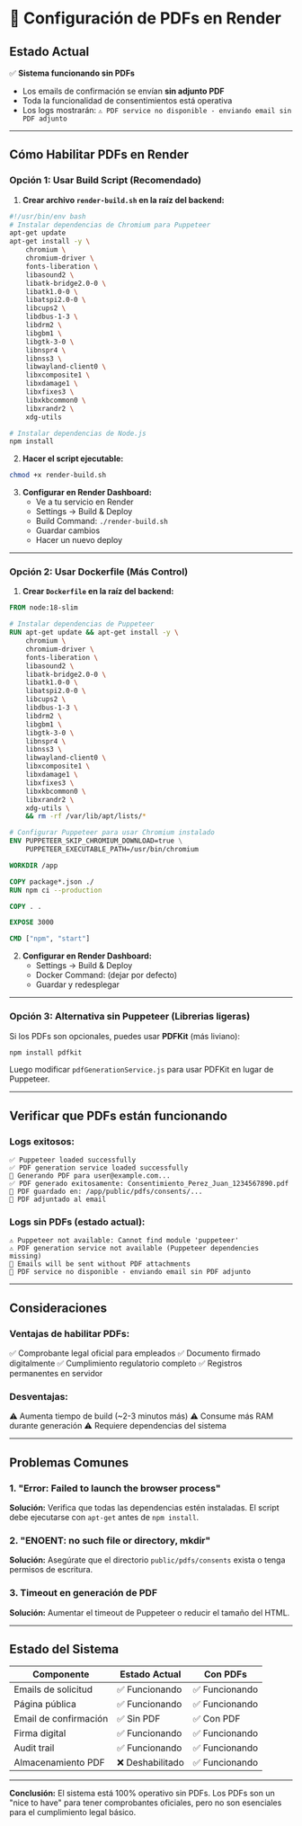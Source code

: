 # 📄 Configuración de PDFs en Render

## Estado Actual

✅ **Sistema funcionando sin PDFs**
- Los emails de confirmación se envían **sin adjunto PDF**
- Toda la funcionalidad de consentimientos está operativa
- Los logs mostrarán: `⚠️ PDF service no disponible - enviando email sin PDF adjunto`

---

## Cómo Habilitar PDFs en Render

### Opción 1: Usar Build Script (Recomendado)

1. **Crear archivo `render-build.sh` en la raíz del backend:**

```bash
#!/usr/bin/env bash
# Instalar dependencias de Chromium para Puppeteer
apt-get update
apt-get install -y \
    chromium \
    chromium-driver \
    fonts-liberation \
    libasound2 \
    libatk-bridge2.0-0 \
    libatk1.0-0 \
    libatspi2.0-0 \
    libcups2 \
    libdbus-1-3 \
    libdrm2 \
    libgbm1 \
    libgtk-3-0 \
    libnspr4 \
    libnss3 \
    libwayland-client0 \
    libxcomposite1 \
    libxdamage1 \
    libxfixes3 \
    libxkbcommon0 \
    libxrandr2 \
    xdg-utils

# Instalar dependencias de Node.js
npm install
```

2. **Hacer el script ejecutable:**
```bash
chmod +x render-build.sh
```

3. **Configurar en Render Dashboard:**
   - Ve a tu servicio en Render
   - Settings → Build & Deploy
   - Build Command: `./render-build.sh`
   - Guardar cambios
   - Hacer un nuevo deploy

---

### Opción 2: Usar Dockerfile (Más Control)

1. **Crear `Dockerfile` en la raíz del backend:**

```dockerfile
FROM node:18-slim

# Instalar dependencias de Puppeteer
RUN apt-get update && apt-get install -y \
    chromium \
    chromium-driver \
    fonts-liberation \
    libasound2 \
    libatk-bridge2.0-0 \
    libatk1.0-0 \
    libatspi2.0-0 \
    libcups2 \
    libdbus-1-3 \
    libdrm2 \
    libgbm1 \
    libgtk-3-0 \
    libnspr4 \
    libnss3 \
    libwayland-client0 \
    libxcomposite1 \
    libxdamage1 \
    libxfixes3 \
    libxkbcommon0 \
    libxrandr2 \
    xdg-utils \
    && rm -rf /var/lib/apt/lists/*

# Configurar Puppeteer para usar Chromium instalado
ENV PUPPETEER_SKIP_CHROMIUM_DOWNLOAD=true \
    PUPPETEER_EXECUTABLE_PATH=/usr/bin/chromium

WORKDIR /app

COPY package*.json ./
RUN npm ci --production

COPY . .

EXPOSE 3000

CMD ["npm", "start"]
```

2. **Configurar en Render Dashboard:**
   - Settings → Build & Deploy
   - Docker Command: (dejar por defecto)
   - Guardar y redesplegar

---

### Opción 3: Alternativa sin Puppeteer (Librerias ligeras)

Si los PDFs son opcionales, puedes usar **PDFKit** (más liviano):

```bash
npm install pdfkit
```

Luego modificar `pdfGenerationService.js` para usar PDFKit en lugar de Puppeteer.

---

## Verificar que PDFs están funcionando

### Logs exitosos:
```
✅ Puppeteer loaded successfully
✅ PDF generation service loaded successfully
📄 Generando PDF para user@example.com...
✅ PDF generado exitosamente: Consentimiento_Perez_Juan_1234567890.pdf
📁 PDF guardado en: /app/public/pdfs/consents/...
📎 PDF adjuntado al email
```

### Logs sin PDFs (estado actual):
```
⚠️ Puppeteer not available: Cannot find module 'puppeteer'
⚠️ PDF generation service not available (Puppeteer dependencies missing)
📧 Emails will be sent without PDF attachments
📧 PDF service no disponible - enviando email sin PDF adjunto
```

---

## Consideraciones

### Ventajas de habilitar PDFs:
✅ Comprobante legal oficial para empleados
✅ Documento firmado digitalmente
✅ Cumplimiento regulatorio completo
✅ Registros permanentes en servidor

### Desventajas:
⚠️ Aumenta tiempo de build (~2-3 minutos más)
⚠️ Consume más RAM durante generación
⚠️ Requiere dependencias del sistema

---

## Problemas Comunes

### 1. "Error: Failed to launch the browser process"
**Solución:** Verifica que todas las dependencias estén instaladas. El script debe ejecutarse con `apt-get` antes de `npm install`.

### 2. "ENOENT: no such file or directory, mkdir"
**Solución:** Asegúrate que el directorio `public/pdfs/consents` exista o tenga permisos de escritura.

### 3. Timeout en generación de PDF
**Solución:** Aumentar el timeout de Puppeteer o reducir el tamaño del HTML.

---

## Estado del Sistema

| Componente | Estado Actual | Con PDFs |
|------------|--------------|----------|
| Emails de solicitud | ✅ Funcionando | ✅ Funcionando |
| Página pública | ✅ Funcionando | ✅ Funcionando |
| Email de confirmación | ✅ Sin PDF | ✅ Con PDF |
| Firma digital | ✅ Funcionando | ✅ Funcionando |
| Audit trail | ✅ Funcionando | ✅ Funcionando |
| Almacenamiento PDF | ❌ Deshabilitado | ✅ Funcionando |

---

**Conclusión:** El sistema está 100% operativo sin PDFs. Los PDFs son un "nice to have" para tener comprobantes oficiales, pero no son esenciales para el cumplimiento legal básico.
